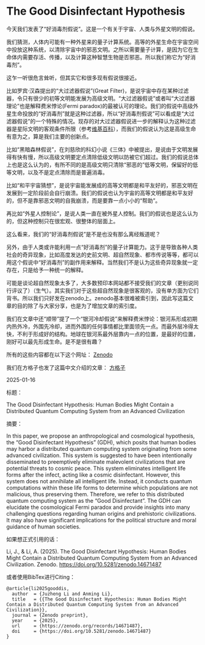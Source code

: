 # The Good Disinfectant Hypothesis

今天我们发表了“好消毒剂假说”。这是一个有关于宇宙、人类与外星文明的假说。

我们猜测，人体内可能有一种外星来的量子计算系统。高等的外星生命在宇宙空间中投放这种系统，以清除宇宙中的邪恶文明。之所以需要量子计算，是因为它在生命体内需要存活、传播，以及计算这种智慧生物是否邪恶。所以我们称它为“好消毒剂”。

这乍一听很危言耸听，但其实它和很多现有假说很接近。

比如罗宾·汉森提出的“大过滤器假说”(Great Filter)，是说宇宙中存在某种过滤器，令只有很少的初等文明能发展为高级文明。“大过滤器假说”或者叫“大过滤器理论”也是解释费米悖论(Fermi paradox)的最被认可的理论。我们的假说中高级外星生命投放的“好消毒剂”就是这种过滤器，所以“好消毒剂假说”可以看成是“大过滤器假说”的一个特殊的情况。现存的对大过滤器假说进一步的解释认为这种过滤器是星际文明的客观条件所限（参考[维基百科](https://en.wikipedia.org/wiki/Great_Filter)），而我们的假说认为这是高级生命有意为之，算是我们主要的创新点。

比如“黑暗森林假说”，在刘慈欣的科幻小说《三体》中被提出，是说由于文明发展得有快有慢，所以高级文明要定点清除低级文明以防被它们超过。我们的假说总体上也是这么认为的，有所不同的是高级文明只清除“邪恶的”低等文明，保留好的低等文明，以及不是定点清除而是普遍消毒。

比如“和平宇宙猜想”，是说宇宙能发展成的高等文明都是和平友好的，邪恶文明在发展到一定阶段前会自行崩溃。我们的假说也认为宇宙的高等文明都是和平友好的，但不是靠邪恶文明的自我崩溃，而是要靠一点小小的“帮助”。

再比如“外星人控制论”，是说人类一直在被外星人控制。我们的假说也是这么认为的，但这种控制只在很宏观、很整体的层面上。

这么看来，我们的“好消毒剂假说”是不是也没有那么离经叛道呢？

另外，由于人类或许能利用一点“好消毒剂”的量子计算能力。这于是导致各种人类社会的奇异现象，比如高度发达的史前文明、超自然现象、都市传说等等，都可以用这个假说中“好消毒剂”的副作用来解释。当然我们不是认为这些奇异现象就一定存在，只是给予一种统一的解释。

可能是谈论超自然现象太多了，大多数预印本网站都不接受我们的文章（更别说同行评议了）（生气）。其实我们对于这些超自然现象是很客观的，没有单方面为它们背书。所以我们只好发在zenodo上。zenodo基本很难被索引到，因此写这篇文章的目的除了与大家分享，也是为了增加文章的索引度。

我们在文章中还“顺带”提了一个“银河冷却假说”来解释费米悖论：银河系形成初期内热外冷，外围先冷却，进而外围的任何事情都比里面领先一点。而最外层冷得太快，不利于形成好的结构。地球在银河系最外层靠内一点的位置，是最好的位置，刚好可以最先形成生命。是不是很有趣？

所有的这些内容都在以下这个网址：
[Zenodo](https://zenodo.org/records/14671487)

我们在方格子也发了这篇中文介绍的文章：
[方格子](https://vocus.cc/article/6788f585fd89780001a7d47e)

2025-01-16

标题：

The Good Disinfectant Hypothesis: Human Bodies Might Contain a Distributed Quantum Computing System from an Advanced Civilization

摘要：

In this paper, we propose an anthropological and cosmological hypothesis, the “Good Disinfectant Hypothesis” (GDH), which posits that human bodies may harbor a distributed quantum computing system originating from some advanced civilization. This system is suggested to have been intentionally disseminated to preemptively eliminate malevolent civilizations that are potential threats to cosmic peace. This system eliminates intelligent life forms after the infect, acting like a cosmic disinfectant. However, this system does not annihilate all intelligent life. Instead, it conducts quantum computations within these life forms to determine which populations are not malicious, thus preserving them. Therefore, we refer to this distributed quantum computing system as the “Good Disinfectant”. The GDH can elucidate the cosmological Fermi paradox and provide insights into many challenging questions regarding human origins and prehistoric civilizations. It may also have significant implications for the political structure and moral guidance of human societies.

如果想正式引用的话：

Li, J., & Li, A. (2025). The Good Disinfectant Hypothesis: Human Bodies Might Contain a Distributed Quantum Computing System from an Advanced Civilization. Zenodo. https://doi.org/10.5281/zenodo.14671487

或者使用BibTex进行Citing：
```
@article{li2025gooddis,
  author  = {Juzheng Li and Anming Li},
  title   = {{The Good Disinfectant Hypothesis: Human Bodies Might Contain a Distributed Quantum Computing System from an Advanced Civilization}},
  journal = {Zenodo preprint},
  year    = {2025},
  url     = {https://zenodo.org/records/14671487},
  doi     = {https://doi.org/10.5281/zenodo.14671487}
}
```

